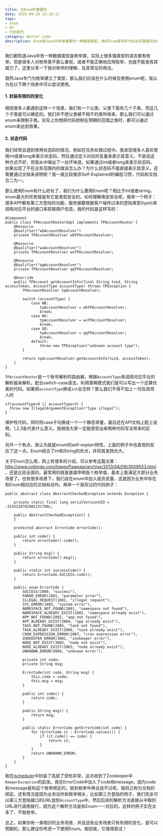 ```yaml
---
title: 论Enum的重要性
date: 2016-09-20 22:18:11
tags: 
- enum 
- OO
- 代码技巧
category: Better code
description: Enum是Java中非常重要的一种数据类型，用好Enum是写好代码必须掌握的技术。
---
```


我们都知道Java中有一种数据类型是枚举类，实际上很多强类型的语言都有枚举。但是很多人对枚举类不那么重视，或者不能正确地应用枚举，也就不能发挥其威力了。这里分享一下我对枚举的理解，及其常见的用法。

既然Java专门为枚举建立了类型，那么我们应该在什么时候去使用enum呢，我认为在以下两个场景中可以尝试使用。

#### 1. 封装有限的的变化

相信很多人都遇到这样一个场景，我们有一个父类，父类下面有几个子类，而这几个子类是可以确定的。我们并不想父类被不相干的类所继承，那么我们可以通过enum来限制子类。实际上你想把代码控制在预期的范围之类时，都可以通过enum来达到效果。

#### 2. 状态代码

我们经常会遇到使用状态码的情况，例如在任务处理过程中。我发现很多人喜欢使用int或者long来表示状态码，然后通过定义对应的变量来表示其意义。不是说这种方式不好，但我从中嗅出了一丝坏味道。如果通过int或者long来表示状态码，如果出现了不在业务范围内的值该怎么办？为什么状态码不能直接表示其意义，还需要通过文档来说明呢？我一直比较推崇Self-Explained的编程习惯，代码和文档合二为一。

那么使用Enum有什么好处了，我们为什么要用Enum呢？相比于int或者string，enum最大的优势就是有它是类型安全的。如何理解类型安全呢，我举一个例子：很多APP都有第三方登陆的功能，服务器要根据客户端传过来的登陆类型(type)来调用对应平台的接口来获取用户信息。我的代码是这样写的：

```
@Component
public class TPAccountRouterImpl implements TPAccountRouter {
    @Resource
    @Qualifier("wbAccountResolver")
    private TPAccountResolver wbTPAccountResolver;

    @Resource
    @Qualifier("wxAccountResolver")
    private TPAccountResolver wxTPAccountResolver;

    @Resource
    @Qualifier("qqAccountResolver")
    private TPAccountResolver qqTPAccountResolver;

    @Override
    public TPAccount getAccountInfo(final String tuid, String accessToken, AccountType accountType) throws TPException {
        TPAccountResolver tpAccountResolver;

        switch (accountType) {
            case WB:
                tpAccountResolver = wbTPAccountResolver;
                break;
            case WX:
                tpAccountResolver = wxTPAccountResolver;
                break;
            case QQ:
                tpAccountResolver = qqTPAccountResolver;
                break;
            default:
                throw new TPException("unknown account type");
        }

        return tpAccountResolver.getAccountInfo(tuid, accessToken);
    }
}
```

`TPAccountRouter`是一个账号解析的路由器，根据`AccountType`来调用对应平台的解析器来解析。配合switch-case语法，利用策略模式我们就可以写出一个还算优美的代码。如果把`accountType`换成`int`会怎样？那么我们不得不加上一句及其烦人的
```
if(accountType<0 || accountType>3) {
  throw new IllegalArgumentException("type illegal");
}
```
保护性代码，同时将case子句换成一个一个静态常量，最后还在API文档上配上说明，1,2,3各代表什么意义。我相信大家一定能感受出来两种代码写法带来的区别。

另外一个有点，我认为就是enum的self-explain特性，上面的例子中也直观的反应了这一点。Enum结合了int和String的优点，并将其发扬光大。

关于Enum怎么用，网上有很多的介绍，可以参考这篇文章：<http://www.cnblogs.com/happyPawpaw/archive/2013/04/09/3009553.html>，还是比较全面的。最常用的就是直接申明各个枚举值，基本上能满足大部分业务场景了。也有很多场景下，我们会在enum中加入成员变量，这是因为业务中存在和Enum相对应的文档和动作。再举一个我写过的代码例子：
```
public abstract class AbstractCheckedException extends Exception {

    private static final long serialVersionUID = -3143228702981231790L;

    public AbstractCheckedException() {
    }

    protected abstract ErrorCode errorCode();

    public int code() {
        return errorCode().code();
    }

    public String msg() {
        return errorCode().msg();
    }

    public static int successCode() {
        return ErrorCode.SUCCESS.code();
    }

    public enum ErrorCode {
        SUCCESS(1000, "success"),
        PARAM_ERROR(1001, "parameter error"),
        ILLEGAL_REQUEST(1002, "illegal request"),
        SYS_ERROR(1003, "system error"),
        NAMESPACE_NOT_FOUND(2001, "namespace not found"),
        NAMESPACE_ALREADY_EXIST(2002, "namespace already exist"),
        APP_NOT_FOUND(2003, "app not found"),
        APP_ALREADY_EXIST(2004, "app already exist"),
        TASK_NOT_FOUND(2005, "task not found"),
        TASK_ALREADY_EXIST(2006, "task already exist"),
        CRON_EXPRESSION_ERROR(2007, "cron expression error"),
        ZOOKEEPER_ERROR(3001, "zookeeper error"),
        NODE_NOT_EXIST(3002, "node not exist"),
        NODE_ALREADY_EXIST(3003, "node already exist"),
        UNKNOWN_ERROR(9999, "unknown error");

        private int code;
        private String msg;

        ErrorCode(int code, String msg) {
            this.code = code;
            this.msg = msg;
        }

        public int code() {
            return code;
        }

        public String msg() {
            return msg;
        }

        public static ErrorCode getErrorCode(int code) {
            for (ErrorCode it : ErrorCode.values()) {
                if (it.code() == code) {
                    return it;
                }
            }
            return UNKNOWN_ERROR;
        }
    }
}
```

我在[jscheduler](https://github.com/mymonkey110/jscheduler)中封装了高层了受检异常，这点收到了Zookeeper中`KeeperException`的启发。我在ErrorCode中加入了code和message，因为code和message是和这个枚举绑定的，放到枚举中再合适不过呢，我将之称为文档的绑定。还有情况是因为业务动作和枚举相关，比如第三方登陆的例子，我们完全可以第三方登陆接口的URL放到`AccountType`中，然后后续的解析方法直接从中取的URL进行调用就行，因为这个解析方法是和Enum一一对应的。这样的例子实在太多了，不胜枚举。

总之，如果你有一类相识的业务场景，并且这些业务场景只有有限的变化，是可以预期的，那么建议你考虑一下使用Enum。相信我，它值得尝试！




